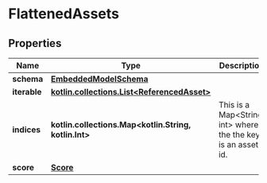 
# FlattenedAssets

## Properties
Name | Type | Description | Notes
------------ | ------------- | ------------- | -------------
**schema** | [**EmbeddedModelSchema**](EmbeddedModelSchema) |  |  [optional]
**iterable** | [**kotlin.collections.List&lt;ReferencedAsset&gt;**](ReferencedAsset) |  |  [optional]
**indices** | **kotlin.collections.Map&lt;kotlin.String, kotlin.Int&gt;** | This is a Map&lt;String, int&gt; where the the key is an asset id. |  [optional]
**score** | [**Score**](Score) |  |  [optional]



